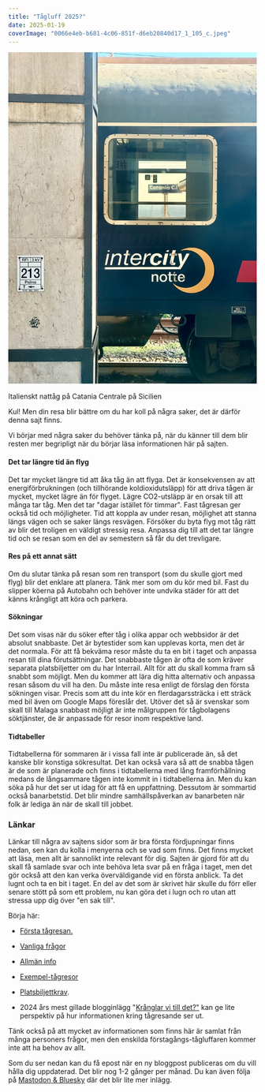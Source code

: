 ```yaml
---
title: "Tågluff 2025?"
date: 2025-01-19
coverImage: "0066e4eb-b681-4c06-851f-d6eb20840d17_1_105_c.jpeg"
---
```


 

![](images/tagluff-2025_1.jpeg?w=768)

<figcaption>

Italienskt nattåg på Catania Centrale på Sicilien

</figcaption>

 

Kul! Men din resa blir bättre om du har koll på några saker, det är därför denna sajt finns.

Vi börjar med några saker du behöver tänka på, när du känner till dem blir resten mer begripligt när du börjar läsa informationen här på sajten.

#### Det tar längre tid än flyg

Det tar mycket längre tid att åka tåg än att flyga. Det är konsekvensen av att energiförbrukningen (och tillhörande koldioxidutsläpp) för att driva tågen är mycket, mycket lägre än för flyget. Lägre CO2-utsläpp är en orsak till att många tar tåg. Men det tar "dagar istället för timmar". Fast tågresan ger också tid och möjligheter. Tid att koppla av under resan, möjlighet att stanna längs vägen och se saker längs resvägen. Försöker du byta flyg mot tåg rätt av blir det troligen en väldigt stressig resa. Anpassa dig till att det tar längre tid och se resan som en del av semestern så får du det trevligare.

#### Res på ett annat sätt

Om du slutar tänka på resan som ren transport (som du skulle gjort med flyg) blir det enklare att planera. Tänk mer som om du kör med bil. Fast du slipper köerna på Autobahn och behöver inte undvika städer för att det känns krångligt att köra och parkera.

#### Sökningar

Det som visas när du söker efter tåg i olika appar och webbsidor är det absolut snabbaste. Det är bytestider som kan upplevas korta, men det är det normala. För att få bekväma resor måste du ta en bit i taget och anpassa resan till dina förutsättningar. Det snabbaste tågen är ofta de som kräver separata platsbiljetter om du har Interrail. Allt för att du skall komma fram så snabbt som möjligt. Men du kommer att lära dig hitta alternativ och anpassa resan såsom du vill ha den. Du måste inte resa enligt de förslag den första sökningen visar. Precis som att du inte kör en flerdagarssträcka i ett sträck med bil även om Google Maps föreslår det. Utöver det så är svenskar som skall till Malaga snabbast möjligt är inte målgruppen för tågbolagens söktjänster, de är anpassade för resor inom respektive land.

#### Tidtabeller

Tidtabellerna för sommaren är i vissa fall inte är publicerade än, så det kanske blir konstiga sökresultat. Det kan också vara så att de snabba tågen är de som är planerade och finns i tidtabellerna med lång framförhållning medans de långsammare tågen inte kommit in i tidtabellerna än. Men du kan söka på hur det ser ut idag för att få en uppfattning. Dessutom är sommartid också banarbetstid. Det blir mindre samhällspåverkan av banarbeten när folk är lediga än när de skall till jobbet.

### Länkar

Länkar till några av sajtens sidor som är bra första fördjupningar finns nedan, sen kan du kolla i menyerna och se vad som finns. Det finns mycket att läsa, men allt är sannolikt inte relevant för dig. Sajten är gjord för att du skall få samlade svar och inte behöva leta svar på en fråga i taget, men det gör också att den kan verka överväldigande vid en första anblick. Ta det lugnt och ta en bit i taget. En del av det som är skrivet här skulle du förr eller senare stött på som ett problem, nu kan göra det i lugn och ro utan att stressa upp dig över "en sak till".

Börja här:

- [Första tågresan.](https://www.trainfo.eu/forsta-resan/)

- [Vanliga frågor](https://www.trainfo.eu/faq-vanliga-fragor/)

- [Allmän info](https://www.trainfo.eu/allman-info/)

- [Exempel-tågresor](https://www.trainfo.eu/exempel-resor/)

- [Platsbiljettkrav](https://www.trainfo.eu/platsbiljettskrav-eller-inte/).

- 2024 års mest gillade blogginlägg "[Krånglar vi till det?"](https://www.trainfo.eu/2024/08/13/kranglar-vi-till-det/) kan ge lite perspektiv på hur informationen kring tågresande ser ut.

Tänk också på att mycket av informationen som finns här är samlat från många personers frågor, men den enskilda förstagångs-tågluffaren kommer inte att ha behov av allt.

Som du ser nedan kan du få epost när en ny bloggpost publiceras om du vill hålla dig uppdaterad. Det blir nog 1-2 gånger per månad. Du kan även följa på [Mastodon & Bluesky](https://www.trainfo.eu/2025/02/08/bluesky/) där det blir lite mer inlägg.
